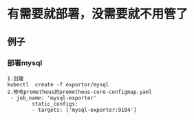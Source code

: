 # 有需要就部署，没需要就不用管了

## 例子

### 部署mysql

```
1.创建
kubectl  create -f exportor/mysql 
2.修改prometheus的prometheus-core-configmap.yaml 
 - job_name: 'mysql-exporter' 
        static_configs:
        - targets: ['mysql-exporter:9104']

```
